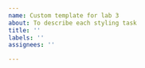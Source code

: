 ```yaml
---
name: Custom template for lab 3
about: To describe each styling task
title: ''
labels: ''
assignees: ''

---
```



